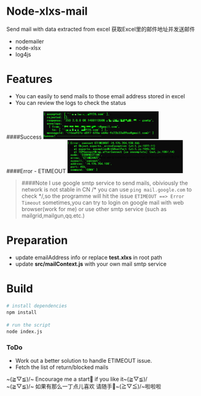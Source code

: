 # Node-xlxs-mail

Send mail with data extracted from excel   获取Excel里的邮件地址并发送邮件

  - nodemailer
  - node-xlsx
  - log4js

# Features

  - You can easily to send mails to those email address stored in excel
  - You can review the logs to check the status

####Success 
<img src="img/Success.jpg" style="margin: 0 auto;width:300px"><br>
####Error - ETIMEOUT
<img src="img/Error.jpg" style="margin: 0 auto;width:300px"><br>

>####Note
>I use google smtp service to send mails, obiviously the network is not stable in CN /* you can use `ping mail.google.com` to check */,so the programme will hit the issue  `ETIMEOUT ==> Error Timeout` sometimes,you can try to login on google mail with web browser(work for me) or use other smtp service (such as mailgrid,mailgun,qq.etc.) 

# Preparation
- update emailAddress info or replace **test.xlxs** in root path
- update **src/mailContext.js**  with your own mail smtp service 

# Build
``` bash
# install dependencies
npm install

# run the script
node index.js

```

### ToDo
- Work out a better solution to handle ETIMEOUT issue.
- Fetch the list of return/blocked mails

~(≧▽≦)/~ Encourage me a start🌟 if you like it~(≧▽≦)/<br>
~(≧▽≦)/~  如果有那么一丁点儿喜欢 请随手🌟~(≧▽≦)/~啦啦啦 

